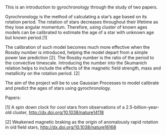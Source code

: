 This is an introduction to gyrochronology through the study of two papers.

Gyrochronology is the method of calculating a star’s age based on its rotation period. The rotation of stars decreases throughout their lifetime as they lose angular momentum. Therefore, using cluster of known ages models can be calibrated to estimate the age of a star with unknown age but known period.[1]

The calibration of such model becomes much more effective when the Rossby number is introduced, helping the model depart from a simple power law prediction [2]. The Rossby number is the ratio of the period to the convective timescale. Introducing the number into the Skumanich relation helps to include the effects of the magnetic field strength, mass and metallicity on the rotation period. [2]

The aim of the project will be to use Gaussian Processes to model calibrate and predict the ages of stars using gyrochronology. 


Papers:

[1] A spin down clock for cool stars from observations of a 2.5-billion-year-old cluster, http://dx.doi.org/10.1038/nature14118

[2] Weakened magnetic braking as the origin of anomalously rapid rotation in old field stars, http://dx.doi.org/10.1038/nature16168

